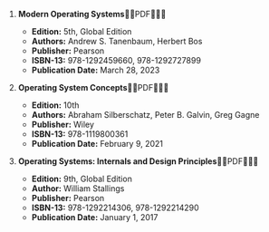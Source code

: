 1. **Modern Operating Systems**🚨🚨PDF🚨🚨🚨
   - **Edition:** 5th, Global Edition
   - **Authors:** Andrew S. Tanenbaum, Herbert Bos
   - **Publisher:** Pearson
   - **ISBN-13:** 978-1292459660, 978-1292727899
   - **Publication Date:** March 28, 2023

2. **Operating System Concepts**🚨🚨PDF🚨🚨🚨
   - **Edition:** 10th
   - **Authors:** Abraham Silberschatz, Peter B. Galvin, Greg Gagne
   - **Publisher:** Wiley
   - **ISBN-13:** 978-1119800361
   - **Publication Date:** February 9, 2021

3. **Operating Systems: Internals and Design Principles**🚨🚨PDF🚨🚨🚨
   - **Edition:** 9th, Global Edition
   - **Author:** William Stallings
   - **Publisher:** Pearson
   - **ISBN-13:** 978-1292214306, 978-1292214290
   - **Publication Date:** January 1, 2017
